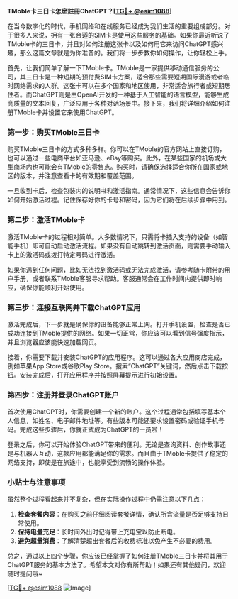 **TMoble卡三日卡怎麽註冊ChatGPT？[[TG💪+ @esim1088](https://t.me/s/esim1088)]**

在当今数字化的时代，手机网络和在线服务已经成为我们生活的重要组成部分。对于很多人来说，拥有一张合适的SIM卡是使用这些服务的基础。如果你最近听说了TMoble卡的三日卡，并且对如何注册这张卡以及如何用它来访问ChatGPT感兴趣，那么这篇文章就是为你准备的。我们将一步步教你如何操作，让你轻松上手。

首先，让我们简单了解一下TMoble卡。TMoble是一家提供移动通信服务的公司，其三日卡是一种短期的预付费SIM卡方案，适合那些需要短期国际漫游或者临时网络需求的人群。这张卡可以在多个国家和地区使用，非常适合旅行者或短期居住者。而ChatGPT则是由OpenAI开发的一种基于人工智能的语言模型，能够生成高质量的文本回复，广泛应用于各种对话场景中。接下来，我们将详细介绍如何注册TMoble卡并设置它来使用ChatGPT。

### 第一步：购买TMoble三日卡

购买TMoble三日卡的方式多种多样。你可以在TMoble的官方网站上直接订购，也可以通过一些电商平台如亚马逊、eBay等购买。此外，在某些国家的机场或大型商场内也可能会有TMoble的零售点。购买时，请确保选择适合你所在国家或地区的版本，并注意查看卡的有效期和覆盖范围。

一旦收到卡后，检查包装内的说明书和激活指南。通常情况下，这些信息会告诉你如何开始激活过程。记住保存好你的卡号和密码，因为它们将在后续步骤中用到。

### 第二步：激活TMoble卡

激活TMoble卡的过程相对简单。大多数情况下，只需将卡插入支持的设备（如智能手机）即可自动启动激活流程。如果没有自动跳转到激活页面，则需要手动输入卡上的激活码或拨打特定号码进行激活。

如果你遇到任何问题，比如无法找到激活码或无法完成激活，请参考随卡附带的用户手册，或者联系TMoble客服寻求帮助。客服通常会在工作时间内提供即时响应，确保你能顺利开始使用。

### 第三步：连接互联网并下载ChatGPT应用

激活完成后，下一步就是确保你的设备能够正常上网。打开手机设置，检查是否已成功连接到TMoble提供的网络。如果一切正常，你应该可以看到信号强度指示，并且浏览器应该能快速加载网页。

接着，你需要下载并安装ChatGPT的应用程序。这可以通过各大应用商店完成，例如苹果App Store或谷歌Play Store。搜索“ChatGPT”关键词，然后点击下载按钮。安装完成后，打开应用程序并按照屏幕提示进行初始设置。

### 第四步：注册并登录ChatGPT账户

首次使用ChatGPT时，你需要创建一个新的账户。这个过程通常包括填写基本个人信息，如姓名、电子邮件地址等。有些版本可能还要求设置密码或验证手机号码。完成这些步骤后，你就正式成为ChatGPT的一员啦！

登录之后，你可以开始体验ChatGPT带来的便利。无论是查询资料、创作故事还是与机器人互动，这款应用都能满足你的需求。而且由于TMoble卡提供了稳定的网络支持，即使是在旅途中，也能享受到流畅的操作体验。

### 小贴士与注意事项

虽然整个过程看起来并不复杂，但在实际操作过程中仍需注意以下几点：

1. **检查套餐内容**：在购买之前仔细阅读套餐详情，确认所含流量是否足够支持日常使用。
2. **保持电量充足**：长时间外出时记得带上充电宝以防止断电。
3. **避免超量消费**：了解清楚超出套餐后的收费标准以免产生不必要的费用。

总之，通过以上四个步骤，你应该已经掌握了如何注册TMoble三日卡并将其用于ChatGPT服务的基本方法了。希望本文对你有所帮助！如果还有其他疑问，欢迎随时提问哦~

[[TG💪+ @esim1088](https://t.me/s/esim1088) ![Image](https://i.postimg.cc/4NQfJmqS/Snipaste-2025-05-13-00-14-12.png)]
